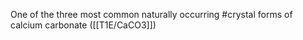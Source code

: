 One of the three most common naturally occurring #crystal forms of calcium carbonate ([[T1E/CaCO3]]) 
